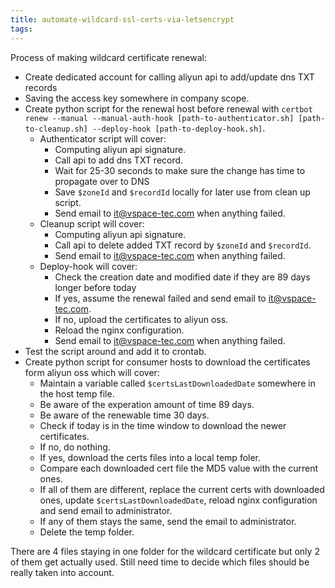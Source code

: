 ```yaml
---
title: automate-wildcard-ssl-certs-via-letsencrypt
tags:
---
```




Process of making wildcard certificate renewal:
- Create dedicated account for calling aliyun api to add/update dns TXT records
- Saving the access key somewhere in company scope.
- Create python script for the renewal host before renewal with `certbot renew --manual --manual-auth-hook [path-to-authenticator.sh] [path-to-cleanup.sh] --deploy-hook [path-to-deploy-hook.sh]`.
    - Authenticator script will cover:
        - Computing aliyun api signature.
        - Call api to add dns TXT record.
        - Wait for 25-30 seconds to make sure the change has time to propagate over to DNS
        - Save `$zoneId` and `$recordId` locally for later use from clean up script.
        - Send email to it@vspace-tec.com when anything failed.
    - Cleanup script will cover:
        - Computing aliyun api signature.
        - Call api to delete added TXT record by `$zoneId` and `$recordId`.
        - Send email to it@vspace-tec.com when anything failed.
    - Deploy-hook will cover:
        - Check the creation date and modified date if they are 89 days longer before today
        - If yes, assume the renewal failed and send email to it@vspace-tec.com.
        - If no, upload the certificates to aliyun oss.
        - Reload the nginx configuration.
        - Send email to it@vspace-tec.com when anything failed.
- Test the script around and add it to crontab.
- Create python script for consumer hosts to download the certificates form aliyun oss which will cover:
    - Maintain a variable called `$certsLastDownloadedDate` somewhere in the host temp file.
    - Be aware of the experation amount of time 89 days.
    - Be aware of the renewable time 30 days.
    - Check if today is in the time window to download the newer certificates.
    - If no, do nothing.
    - If yes, download the certs files into a local temp foler.
    - Compare each downloaded cert file the MD5 value with the current ones.
    - If all of them are different, replace the current certs with downloaded ones, update `$certsLastDownloadedDate`, reload nginx configuration and send email to administrator.
    - If any of them stays the same, send the email to administrator.
    - Delete the temp folder.

There are 4 files staying in one folder for the wildcard certificate but only 2 of them get actually used. Still need time to decide which files should be really taken into account. 